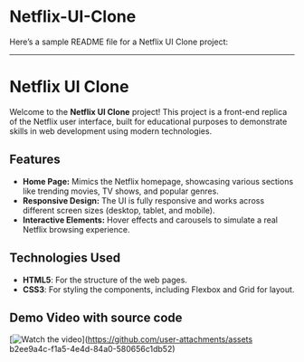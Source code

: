 # Netflix-UI-Clone
Here’s a sample README file for a Netflix UI Clone project:

---

# Netflix UI Clone

Welcome to the **Netflix UI Clone** project! This project is a front-end replica of the Netflix user interface, built for educational purposes to demonstrate skills in web development using modern technologies.

## Features

- **Home Page:** Mimics the Netflix homepage, showcasing various sections like trending movies, TV shows, and popular genres.
- **Responsive Design:** The UI is fully responsive and works across different screen sizes (desktop, tablet, and mobile).
- **Interactive Elements:** Hover effects and carousels to simulate a real Netflix browsing experience.

## Technologies Used

- **HTML5**: For the structure of the web pages.
- **CSS3**: For styling the components, including Flexbox and Grid for layout.

## Demo Video with source code

[![Watch the video](https://github.com/user-attachments/assets/997b78dd-7f75-4067-843c-b5ffc8cce070)](https://github.com/user-attachments/assets
b2ee9a4c-f1a5-4e4d-84a0-580656c1db52)